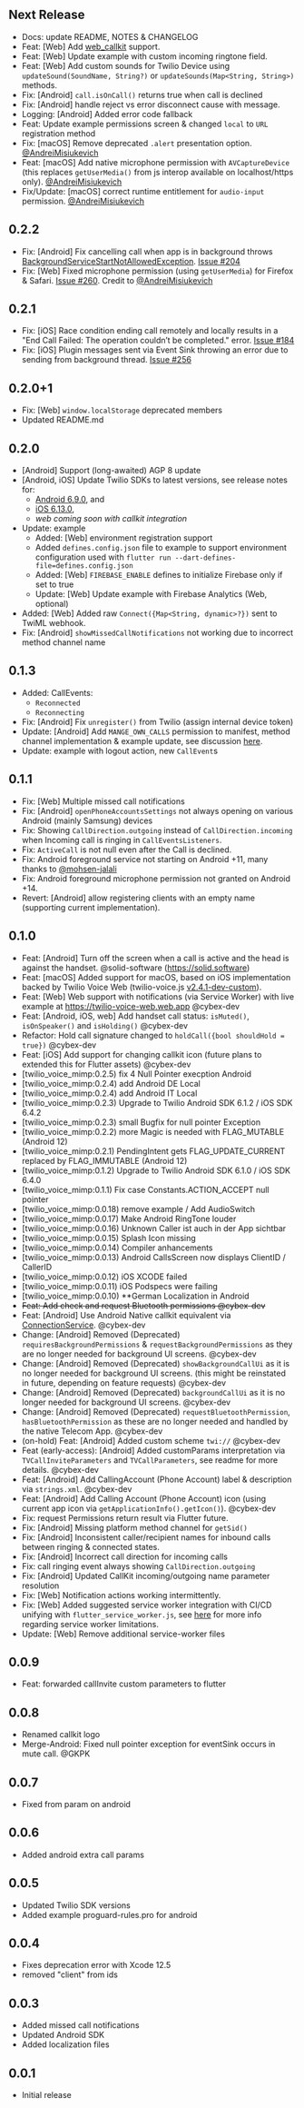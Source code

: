 ## Next Release

* Docs: update README, NOTES & CHANGELOG
* Feat: [Web] Add [web_callkit](https://pub.dev/packages/web_callkit) support.
* Feat: [Web] Update example with custom incoming ringtone field.
* Feat: [Web] Add custom sounds for Twilio Device using `updateSound(SoundName, String?)` or `updateSounds(Map<String, String>)` methods.
* Fix: [Android] `call.isOnCall()` returns true when call is declined
* Fix: [Android] handle reject vs error disconnect cause with message.
* Logging: [Android] Added error code fallback
* Feat: Update example permissions screen & changed `local` to `URL` registration method
* Fix: [macOS] Remove deprecated `.alert` presentation option. [@AndreiMisiukevich](https://github.com/AndreiMisiukevich)
* Feat: [macOS] Add native microphone permission with `AVCaptureDevice` (this replaces `getUserMedia()` from js interop available on localhost/https only). [@AndreiMisiukevich](https://github.com/AndreiMisiukevich)
* Fix/Update: [macOS] correct runtime entitlement for `audio-input` permission. [@AndreiMisiukevich](https://github.com/AndreiMisiukevich)

## 0.2.2

* Fix: [Android] Fix cancelling call when app is in background throws [BackgroundServiceStartNotAllowedException](https://developer.android.com/reference/android/app/BackgroundServiceStartNotAllowedException). [Issue #204](https://github.com/cybex-dev/twilio_voice/issues/204)
* Fix: [Web] Fixed microphone permission (using `getUserMedia`) for Firefox & Safari. [Issue #260](https://github.com/cybex-dev/twilio_voice/issues/260). Credit to [@AndreiMisiukevich](https://github.com/AndreiMisiukevich)

## 0.2.1

* Fix: [iOS] Race condition ending call remotely and locally results in a "End Call Failed: The operation couldn’t be completed." error. [Issue #184](https://github.com/cybex-dev/twilio_voice/issues/184)
* Fix: [iOS] Plugin messages sent via Event Sink throwing an error due to sending from background thread. [Issue #256](https://github.com/cybex-dev/twilio_voice/issues/256)

## 0.2.0+1

* Fix: [Web] `window.localStorage` deprecated members
* Updated README.md

## 0.2.0
* [Android] Support (long-awaited) AGP 8 update
* [Android, iOS] Update Twilio SDKs to latest versions, see release notes for:
    * [Android 6.9.0](https://www.twilio.com/docs/voice/sdks/android/3x-changelog#690), and 
    * [iOS 6.13.0](https://www.twilio.com/docs/voice/sdks/ios/changelog#6130),
    * _web coming soon with callkit integration_
* Update: example
  * Added: [Web] environment registration support
  * Added `defines.config.json` file to example to support environment configuration used with ```flutter run --dart-defines-file=defines.config.json```
  * Added: [Web] `FIREBASE_ENABLE` defines to initialize Firebase only if set to true
  * Update: [Web] Update example with Firebase Analytics (Web, optional)
* Added: [Web] Added raw `Connect({Map<String, dynamic>?})` sent to TwiML webhook.
* Fix: [Android] `showMissedCallNotifications` not working due to incorrect method channel name

## 0.1.3
* Added: CallEvents: 
  * `Reconnected`
  * `Reconnecting`
* Fix: [Android] Fix `unregister()` from Twilio (assign internal device token)
* Update: [Android] Add `MANGE_OWN_CALLS` permission to manifest, method channel implementation & example update, see discussion [here](https://github.com/cybex-dev/twilio_voice/issues/194).
* Update: example with logout action, new `CallEvent`s

## 0.1.1

* Fix: [Web] Multiple missed call notifications
* Fix: [Android] `openPhoneAccountsSettings` not always opening on various Android (mainly Samsung) devices
* Fix: Showing `CallDirection.outgoing` instead of `CallDirection.incoming` when Incoming call is ringing in `CallEventsListeners`.
* Fix: `ActiveCall` is not null even after the Call is declined.
* Fix: Android foreground service not starting on Android +11, many thanks to [@mohsen-jalali](https://github.com/mohsen-jalali)
* Fix: Android foreground microphone permission not granted on Android +14.
* Revert: [Android] allow registering clients with an empty name (supporting current implementation).

## 0.1.0

* Feat: [Android] Turn off the screen when a call is active and the head is against the handset. @solid-software (https://solid.software)
* Feat: [macOS] Added support for macOS, based on iOS implementation backed by Twilio Voice Web  (twilio-voice.js [v2.4.1-dev-custom](https://github.com/cybex-dev/twilio-voice.js/tree/2.4.1-dev-custom)).
* Feat: [Web] Web support with notifications (via Service Worker) with live example at https://twilio-voice-web.web.app @cybex-dev
* Feat: [Android, iOS, web] Add handset call status: `isMuted()`, `isOnSpeaker()` and `isHolding()` @cybex-dev
* Refactor: Hold call signature changed to `holdCall({bool shouldHold = true})` @cybex-dev
* Feat: [iOS] Add support for changing callkit icon (future plans to extended this for Flutter assets) @cybex-dev
* [twilio_voice_mimp:0.2.5) fix 4 Null Pointer execption Android
* [twilio_voice_mimp:0.2.4) add Android DE Local
* [twilio_voice_mimp:0.2.4) add Android IT Local
* [twilio_voice_mimp:0.2.3) Upgrade to Twilio Android SDK 6.1.2 / iOS SDK 6.4.2
* [twilio_voice_mimp:0.2.3) small Bugfix for null pointer Exception
* [twilio_voice_mimp:0.2.2) more Magic is needed with FLAG_MUTABLE (Android 12)
* [twilio_voice_mimp:0.2.1) PendingIntent gets FLAG_UPDATE_CURRENT replaced by FLAG_IMMUTABLE (Android 12)
* [twilio_voice_mimp:0.1.2) Upgrade to Twilio Android SDK 6.1.0 / iOS SDK 6.4.0
* [twilio_voice_mimp:0.1.1) Fix case Constants.ACTION_ACCEPT null pointer
* [twilio_voice_mimp:0.0.18) remove example / Add AudioSwitch
* [twilio_voice_mimp:0.0.17) Make Android RingTone louder
* [twilio_voice_mimp:0.0.16) Unknown Caller ist auch in der App sichtbar
* [twilio_voice_mimp:0.0.15) Splash Icon missing
* [twilio_voice_mimp:0.0.14) Compiler anhancements
* [twilio_voice_mimp:0.0.13) Android CallsScreen now displays ClientID / CallerID
* [twilio_voice_mimp:0.0.12) iOS XCODE failed
* [twilio_voice_mimp:0.0.11) iOS Podspecs were failing
* [twilio_voice_mimp:0.0.10) **German Localization in Android
* ~~Feat: Add check and request Bluetooth permissions @cybex-dev~~
* Feat: [Android] Use Android Native callkit equivalent via [ConnectionService](https://developer.android.com/reference/android/telecom/ConnectionService). @cybex-dev
* Change: [Android] Removed (Deprecated) `requiresBackgroundPermissions` & `requestBackgroundPermissions` as they are no longer needed for background UI screens. @cybex-dev
* Change: [Android] Removed (Deprecated) `showBackgroundCallUi` as it is no longer needed for background UI screens. (this might be reinstated in future, depending on feature requests) @cybex-dev
* Change: [Android] Removed (Deprecated) `backgroundCallUi` as it is no longer needed for background UI screens. @cybex-dev
* Change: [Android] Removed (Deprecated) `requestBluetoothPermission`, `hasBluetoothPermission` as these are no longer needed and handled by the native Telecom App. @cybex-dev
* (on-hold) Feat: [Android] Added custom scheme `twi://` @cybex-dev
* Feat (early-access): [Android] Added customParams interpretation via `TVCallInviteParameters` and `TVCallParameters`, see readme for more details. @cybex-dev
* Feat: [Android] Add CallingAccount (Phone Account) label & description via `strings.xml`. @cybex-dev
* Feat: [Android] Add Calling Account (Phone Account) icon (using current app icon via `getApplicationInfo().getIcon()`). @cybex-dev
* Fix: request Permissions return result via Flutter future.
* Fix: [Android] Missing platform method channel for `getSid()`
* Fix: [Android] Inconsistent caller/recipient names for inbound calls between ringing & connected states.
* Fix: [Android] Incorrect call direction for incoming calls
* Fix: call ringing event always showing `CallDirection.outgoing`
* Fix: [Android] Updated CallKit incoming/outgoing name parameter resolution
* Fix: [Web] Notification actions working intermittently.
* Fix: [Web] Added suggested service worker integration with CI/CD unifying with `flutter_service_worker.js`, see [here](https://firebase.flutter.dev/docs/messaging/usage/#background-messages) for more info regarding service worker limitations.
* Update: [Web] Remove additional service-worker files

## 0.0.9

* Feat: forwarded callInvite custom parameters to flutter

## 0.0.8

* Renamed callkit logo
* Merge-Android: Fixed null pointer exception for eventSink occurs in mute call. @GKPK

## 0.0.7

* Fixed from param on android

## 0.0.6

* Added android extra call params

## 0.0.5

* Updated Twilio SDK versions
* Added example proguard-rules.pro for android

## 0.0.4

* Fixes deprecation error with Xcode 12.5
* removed "client" from ids

## 0.0.3

* Added missed call notifications
* Updated Android SDK
* Added localization files

## 0.0.1

* Initial release
